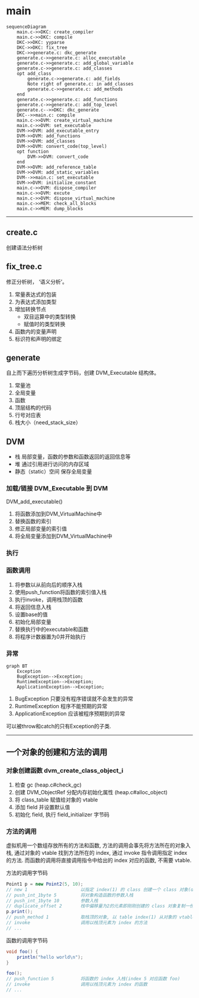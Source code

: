 # main
```mermaid
sequenceDiagram
    main.c->>DKC: create_compiler
    main.c->>DKC: compile
    DKC->>DKC: yyparse
    DKC->>DKC: fix_tree
    DKC->>generate.c: dkc_generate
    generate.c->>generate.c: alloc_executable
    generate.c->>generate.c: add_global_variable
    generate.c->>generate.c: add_classes
    opt add_class
        generate.c->>generate.c: add_fields
        Note right of generate.c: in add_classes
        generate.c->>generate.c: add_methods
    end
    generate.c->>generate.c: add_functions
    generate.c->>generate.c: add_top_level
    generate.c-->>DKC: dkc_generate
    DKC-->>main.c: compile
    main.c->>DVM: create_virtual_machine
    main.c->>DVM: set_executable
    DVM->>DVM: add_executable_entry
    DVM->>DVM: add_functions
    DVM->>DVM: add_classes
    DVM->>DVM: convert_code(top_level)
    opt function
        DVM->>DVM: convert_code
    end
    DVM->>DVM: add_reference_table
    DVM->>DVM: add_static_variables
    DVM-->>main.c: set_executable
    DVM->>DVM: initialize_constant
    main.c->>DVM: dispose_compiler
    main.c->>DVM: excute
    main.c->>DVM: dispose_virtual_machine
    main.c->>MEM: check_all_blocks
    main.c->>MEM: dump_blocks
```

---

## create.c
创建语法分析树

## fix_tree.c
修正分析树， ‘语义分析’。
1. 常量表达式的包装
2. 为表达式添加类型
3. 增加转换节点
    - 双目运算中的类型转换
    - 赋值时的类型转换
4. 函数内的变量声明
5. 标识符和声明的绑定

## generate
自上而下遍历分析树生成字节码，创建 DVM_Executable 结构体。
1. 常量池
2. 全局变量
3. 函数
4. 顶层结构的代码
5. 行号对应表
6. 栈大小（need_stack_size）

## DVM
- 栈 局部变量，函数的参数和函数返回的返回信息等
- 堆 通过引用进行访问的内存区域
- 静态（static）空间 保存全局变量

### 加载/链接 DVM_Executable 到 DVM
DVM_add_executable()
1. 将函数添加到DVM_VirtualMachine中
2. 替换函数的索引
3. 修正局部变量的索引值
4. 将全局变量添加到DVM_VirtualMachine中
### 执行
### 函数调用
1. 将参数以从前向后的顺序入栈
2. 使用push_function将函数的索引值入栈
3. 执行invoke，调用栈顶的函数
4. 将返回信息入栈
5. 设置base的值
6. 初始化局部变量
7. 替换执行中的executable和函数
8. 将程序计数器置为0并开始执行

### 异常
```mermaid
graph BT
    Exception
    BugException-->Exception;
    RuntimeException-->Exception;
    ApplicationException-->Exception;
```
1. BugException 只要没有程序错误就不会发生的异常
2. RuntimeException 程序不能预期的异常
3. ApplicationException 应该被程序预期到的异常

可以被throw和catch的只有Exception的子类.

---

## 一个对象的创建和方法的调用

### 对象创建函数 dvm_create_class_object_i
1. 检查 gc (heap.c#check_gc)
2. 创建 DVM_ObjectRef 分配内存初始化属性 (heap.c#alloc_object)
3. 将 class_table 赋值给对象的 vtable
4. 添加 field 并设置默认值
4. 初始化 field, 执行 field_initializer 字节码

### 方法的调用
虚拟机用一个数组存放所有的方法和函数, 方法的调用会事先将方法所在的对象入栈, 通过对象的 vtable 找到方法所在的 index, 通过 invoke 指令调用指定 index 的方法.
而函数的调用将直接调用指令中给出的 index 对应的函数, 不需要 vtable.

方法的调用字节码
```java
Point1 p = new Point2(5, 10);
// new 1                    以指定 index(1) 的 class 创建一个 class 对象(dvm_create_class_object_i)并入栈
// push_int_1byte 5         将对象构造函数的参数入栈
// push_int_1byte 10        参数入栈
// duplicate_offset 2       栈中偏移量为2的元素即刚刚创建的 class 对象复制一份并入栈
p.print();
// push_method 1            取栈顶的对象, 以 table index(1) 从对象的 vtable 中取出 method 的 index 并入栈
// invoke                   调用以栈顶元素为 index 的方法
// ...
```


函数的调用字节码
```java
void foo() {
    println("hello world\n");
}

foo();
// push_function 5          将函数的 index 入栈(index 5 对应函数 foo)
// invoke                   调用以栈顶元素为 index 的函数
// ...
```